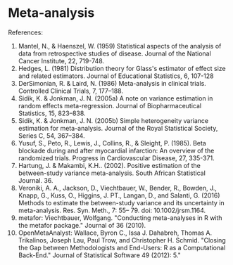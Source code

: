 # Meta-analysis


References:

1. Mantel, N., & Haenszel, W. (1959) Statistical aspects of the analysis of data from retrospective studies of disease. Journal of the National Cancer Institute, 22, 719-748.
2. Hedges, L. (1981) Distribution theory for Glass's estimator of effect size and related estimators. Journal of Educational Statistics, 6, 107-128
3. DerSimonian, R. & Laird, N. (1986) Meta-analysis in clinical trials. Controlled Clinical Trials, 7, 177–188.
4. Sidik, K. & Jonkman, J. N. (2005a) A note on variance estimation in random effects meta-regression. Journal of Biopharmaceutical Statistics, 15, 823–838.
5. Sidik, K. & Jonkman, J. N. (2005b) Simple heterogeneity variance estimation for meta-analysis. Journal of the Royal Statistical Society, Series C, 54, 367–384.
6. Yusuf, S., Peto, R., Lewis, J., Collins, R., & Sleight, P. (1985). Beta blockade during and after myocardial infarction: An overview of the randomized trials. Progress in Cardiovascular Disease, 27, 335-371.
7. Hartung, J. & Makambi, K.H.. (2002). Positive estimation of the between-study variance meta-analysis. South African Statistical Journal. 36. 
8. Veroniki, A. A., Jackson, D., Viechtbauer, W., Bender, R., Bowden, J., Knapp, G., Kuss, O., Higgins, J. PT., Langan, D., and Salanti, G. (2016) Methods to estimate the between-study variance and its uncertainty in meta-analysis. Res. Syn. Meth., 7: 55– 79. doi: 10.1002/jrsm.1164.
9. metafor: Viechtbauer, Wolfgang. "Conducting meta-analyses in R with the metafor package." Journal of 36 (2010).
10. OpenMetaAnalyst: Wallace, Byron C., Issa J. Dahabreh, Thomas A. Trikalinos, Joseph Lau, Paul Trow, and Christopher H. Schmid. "Closing the Gap between Methodologists and End-Users: R as a Computational Back-End." Journal of Statistical Software 49 (2012): 5."



